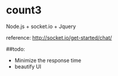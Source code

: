 # count3

Node.js + socket.io + Jquery

reference: http://socket.io/get-started/chat/

##todo:

* Minimize the response time
* beautify UI
